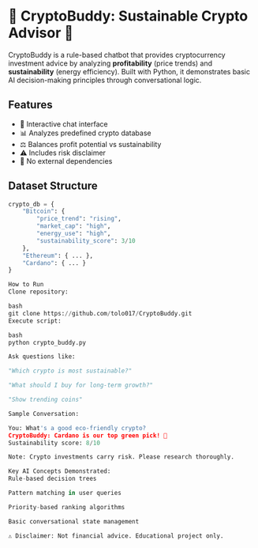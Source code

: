 # 🌱 CryptoBuddy: Sustainable Crypto Advisor 🤖


CryptoBuddy is a rule-based chatbot that provides cryptocurrency investment advice by analyzing **profitability** (price trends) and **sustainability** (energy efficiency). Built with Python, it demonstrates basic AI decision-making principles through conversational logic.

## Features
- 💬 Interactive chat interface
- 📊 Analyzes predefined crypto database
- ⚖️ Balances profit potential vs sustainability
- ⚠️ Includes risk disclaimer
- 🚫 No external dependencies

## Dataset Structure
```python
crypto_db = {
    "Bitcoin": {
        "price_trend": "rising",
        "market_cap": "high",
        "energy_use": "high",
        "sustainability_score": 3/10
    },
    "Ethereum": { ... },
    "Cardano": { ... }
}

How to Run
Clone repository:

bash
git clone https://github.com/tolo017/CryptoBuddy.git
Execute script:

bash
python crypto_buddy.py

Ask questions like:

"Which crypto is most sustainable?"

"What should I buy for long-term growth?"

"Show trending coins"

Sample Conversation:

You: What's a good eco-friendly crypto?
CryptoBuddy: Cardano is our top green pick! 🌱 
Sustainability score: 8/10

Note: Crypto investments carry risk. Please research thoroughly.

Key AI Concepts Demonstrated:
Rule-based decision trees

Pattern matching in user queries

Priority-based ranking algorithms

Basic conversational state management

⚠️ Disclaimer: Not financial advice. Educational project only.